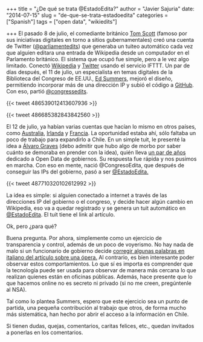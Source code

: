 +++
title = "¿De qué se trata @EstadoEdita?"
author = "Javier Sajuria"
date: "2014-07-15"
slug = "de-que-se-trata-estadoedita"
categories = ["Spanish"]
tags = ["open data", "wikiedits"]

+++
El pasado 8 de julio, el comediante británico [Tom Scott][1] (famoso por sus iniciativas digitales en torno a sitios gubernamentales) creó una cuenta de Twitter ([@parliamentedits][2]) que generaba un tuiteo automático cada vez que alguien editara una entrada de Wikipedia desde un computador en el Parlamento británico. El sistema que ocupó fue simple, pero a le vez algo limitado. Conectó [Wikipedia][3] y [Twitter][4] usando el servicio IFTTT. Un par de días después, el 11 de julio, un especialista en temas digitales de la Biblioteca del Congreso de EE.UU., [Ed Summers][5], mejoró el diseño, permitiendo incorporar más de una dirección IP y subió el código a [GitHub][6]. Con eso, partió [@congressedits][7].


{{< tweet 486539012413607936 >}}

{{< tweet 486685382843842560 >}}




El 12 de julio, ya habían varias cuentas que hacían lo mismo en otros países, como [Australia][8], [Irlanda][9] y [Francia][10]. La oportunidad estaba ahí, sólo faltaba un poco de trabajo para expandirlo a Chile. En un simple tuit, le presenté la idea a [Álvaro Graves][11] (debo admitir que hubo algo de morbo por saber cuánto se demoraba en prender con la idea), quién lleva [un par de años][12] dedicado a Open Data de gobiernos. Su respuesta fue rápida y nos pusimos en marcha. Con eso en mente, nació @CongresoEdita, que después de conseguir las IPs del gobierno, pasó a ser [@EstadoEdita.][13]

{{< tweet 487710320102612992 >}}


  
La idea es simple: si alguien conectado a internet a través de las direcciones IP del gobierno o el congreso, y decide hacer algún cambio en Wikipedia, eso va a quedar registrado y se genera un tuit automático en [@EstadoEdita][13]. El tuit tiene el link al artículo.

Ok, pero ¿para qué?

Buena pregunta. Por ahora, simplemente como un ejercicio de transparencia y control, además de un poco de voyerismo. No hay nada de malo si un funcionario de gobierno decide [corregir algunas palabras en italiano del artículo sobre una ópera.][14] Al contrario, es bien interesante poder observar estos comportamientos. Lo que sí es importa es comprender que la tecnología puede ser usada para observar de manera más cercana lo que realizan quienes están en oficinas públicas. Además, hace presente que lo que hacemos online no es secreto ni privado (si no me creen, pregúntenle al NSA).

Tal como lo plantea Summers, espero que este ejercicio sea un punto de partida, una pequeña contribución al trabajo que otros, de forma mucho más sistemática, han hecho por abrir el acceso a la información en Chile.

Si tienen dudas, quejas, comentarios, caritas felices, etc., quedan invitados a ponerlas en los comentarios.

 [1]: https://twitter.com/tomscott
 [2]: https://twitter.com/parliamentedits
 [3]: http://www.wikipedia.com
 [4]: www.twitter.com
 [5]: http://inkdroid.org/journal/2014/07/10/why-congressedits/
 [6]: https://github.com/edsu/anon
 [7]: http://www.twitter.com/congressedits
 [8]: https://twitter.com/AussieParlEdits
 [9]: https://twitter.com/RialtasWatch
 [10]: https://twitter.com/wikiAssemblee
 [11]: http://www.twitter.com/alvarograves
 [12]: http://graves.cl/projects
 [13]: http://www.twitter.com/estadoedita
 [14]: https://twitter.com/EstadoEdita/status/488879847825879040